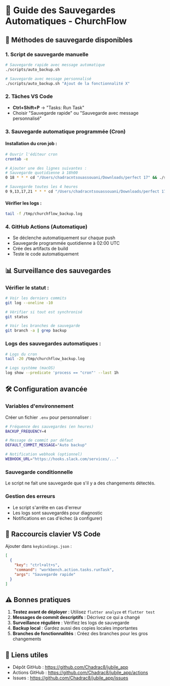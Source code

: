 # 🔄 Guide des Sauvegardes Automatiques - ChurchFlow

## 🚀 Méthodes de sauvegarde disponibles

### 1. Script de sauvegarde manuelle
```bash
# Sauvegarde rapide avec message automatique
./scripts/auto_backup.sh

# Sauvegarde avec message personnalisé
./scripts/auto_backup.sh "Ajout de la fonctionnalité X"
```

### 2. Tâches VS Code
- **Ctrl+Shift+P** → "Tasks: Run Task"
- Choisir "Sauvegarde rapide" ou "Sauvegarde avec message personnalisé"

### 3. Sauvegarde automatique programmée (Cron)

#### Installation du cron job :
```bash
# Ouvrir l'éditeur cron
crontab -e

# Ajouter une des lignes suivantes :
# Sauvegarde quotidienne à 18h00
0 18 * * * cd "/Users/chadracntsouassouani/Downloads/perfect 17" && ./scripts/auto_backup.sh "Sauvegarde automatique quotidienne" >> /tmp/churchflow_backup.log 2>&1

# Sauvegarde toutes les 4 heures
0 9,13,17,21 * * * cd "/Users/chadracntsouassouani/Downloads/perfect 17" && ./scripts/auto_backup.sh "Sauvegarde auto - $(date '+%H:%M')" >> /tmp/churchflow_backup.log 2>&1
```

#### Vérifier les logs :
```bash
tail -f /tmp/churchflow_backup.log
```

### 4. GitHub Actions (Automatique)
- Se déclenche automatiquement sur chaque push
- Sauvegarde programmée quotidienne à 02:00 UTC
- Crée des artifacts de build
- Teste le code automatiquement

## 📊 Surveillance des sauvegardes

### Vérifier le statut :
```bash
# Voir les derniers commits
git log --oneline -10

# Vérifier si tout est synchronisé
git status

# Voir les branches de sauvegarde
git branch -a | grep backup
```

### Logs des sauvegardes automatiques :
```bash
# Logs du cron
tail -20 /tmp/churchflow_backup.log

# Logs système (macOS)
log show --predicate 'process == "cron"' --last 1h
```

## 🛠️ Configuration avancée

### Variables d'environnement
Créer un fichier `.env` pour personnaliser :
```bash
# Fréquence des sauvegardes (en heures)
BACKUP_FREQUENCY=4

# Message de commit par défaut
DEFAULT_COMMIT_MESSAGE="Auto backup"

# Notification webhook (optionnel)
WEBHOOK_URL="https://hooks.slack.com/services/..."
```

### Sauvegarde conditionnelle
Le script ne fait une sauvegarde que s'il y a des changements détectés.

### Gestion des erreurs
- Le script s'arrête en cas d'erreur
- Les logs sont sauvegardés pour diagnostic
- Notifications en cas d'échec (à configurer)

## 📱 Raccourcis clavier VS Code

Ajouter dans `keybindings.json` :
```json
[
  {
    "key": "ctrl+alt+s",
    "command": "workbench.action.tasks.runTask",
    "args": "Sauvegarde rapide"
  }
]
```

## ⚠️ Bonnes pratiques

1. **Testez avant de déployer** : Utilisez `flutter analyze` et `flutter test`
2. **Messages de commit descriptifs** : Décrivez ce qui a changé
3. **Surveillance régulière** : Vérifiez les logs de sauvegarde
4. **Backup local** : Gardez aussi des copies locales importantes
5. **Branches de fonctionnalités** : Créez des branches pour les gros changements

## 🔗 Liens utiles

- Dépôt GitHub : https://github.com/Chadrac8/jubile_app
- Actions GitHub : https://github.com/Chadrac8/jubile_app/actions
- Issues : https://github.com/Chadrac8/jubile_app/issues
